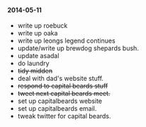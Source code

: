 #### 2014-05-11 ####

- write up roebuck
- write up oaka
- write up leongs legend continues
- update/write up brewdog shepards bush.
- update asadal
- do laundry
- ~~tidy midden~~
- deal with dad's website stuff.
- ~~respond to capital beards stuff~~
- ~~tweet next capital beards meet.~~
- set up capitalbeards website
- set up capitalbeards email.
- tweak twitter for capital beards.


